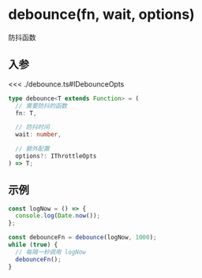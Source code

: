 # debounce(fn, wait, options)

防抖函数

## 入参

<<< ./debounce.ts#IDebounceOpts

```typescript
type debounce<T extends Function> = (
  // 需要防抖的函数
  fn: T,

  // 防抖时间
  wait: number,

  // 额外配置
  options?: IThrottleOpts
) => T;
```

## 示例

```ts
const logNow = () => {
  console.log(Date.now());
};

const debounceFn = debounce(logNow, 1000);
while (true) {
  // 每隔一秒调用 logNow
  debounceFn();
}
```
